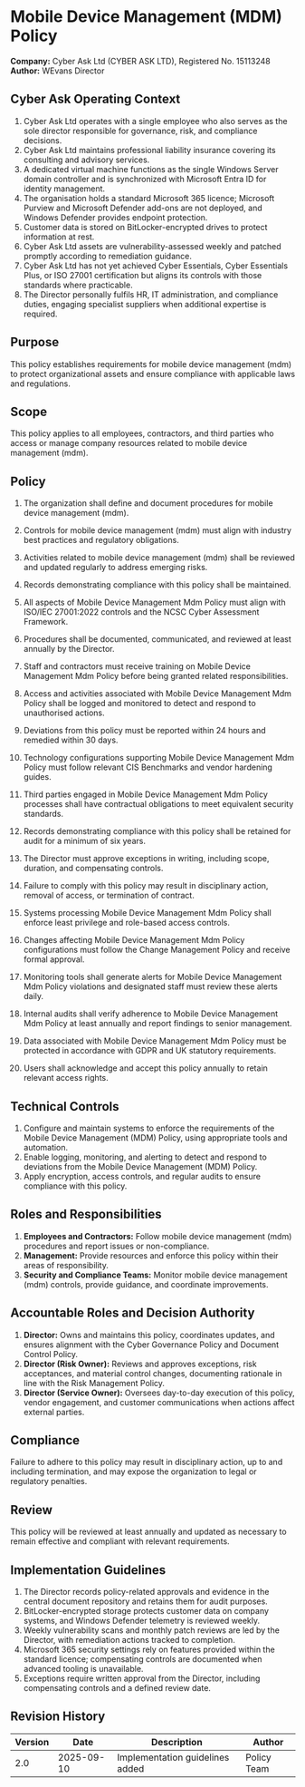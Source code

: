 # Mobile Device Management (MDM) Policy

**Company:** Cyber Ask Ltd (CYBER ASK LTD), Registered No. 15113248  
**Author:** WEvans Director

## Cyber Ask Operating Context

1. Cyber Ask Ltd operates with a single employee who also serves as the sole director responsible for governance, risk, and compliance decisions.
2. Cyber Ask Ltd maintains professional liability insurance covering its consulting and advisory services.
3. A dedicated virtual machine functions as the single Windows Server domain controller and is synchronized with Microsoft Entra ID for identity management.
4. The organisation holds a standard Microsoft 365 licence; Microsoft Purview and Microsoft Defender add-ons are not deployed, and Windows Defender provides endpoint protection.
5. Customer data is stored on BitLocker-encrypted drives to protect information at rest.
6. Cyber Ask Ltd assets are vulnerability-assessed weekly and patched promptly according to remediation guidance.
7. Cyber Ask Ltd has not yet achieved Cyber Essentials, Cyber Essentials Plus, or ISO 27001 certification but aligns its controls with those standards where practicable.
8. The Director personally fulfils HR, IT administration, and compliance duties, engaging specialist suppliers when additional expertise is required.



## Purpose

This policy establishes requirements for mobile device management (mdm) to protect organizational assets and ensure compliance with applicable laws and regulations.

## Scope

This policy applies to all employees, contractors, and third parties who access or manage company resources related to mobile device management (mdm).

## Policy
1. The organization shall define and document procedures for mobile device management (mdm).
2. Controls for mobile device management (mdm) must align with industry best practices and regulatory obligations.
3. Activities related to mobile device management (mdm) shall be reviewed and updated regularly to address emerging risks.
4. Records demonstrating compliance with this policy shall be maintained.

1. All aspects of Mobile Device Management Mdm Policy must align with ISO/IEC 27001:2022 controls and the NCSC Cyber Assessment Framework.
2. Procedures shall be documented, communicated, and reviewed at least annually by the Director.
3. Staff and contractors must receive training on Mobile Device Management Mdm Policy before being granted related responsibilities.
4. Access and activities associated with Mobile Device Management Mdm Policy shall be logged and monitored to detect and respond to unauthorised actions.
5. Deviations from this policy must be reported within 24 hours and remedied within 30 days.
6. Technology configurations supporting Mobile Device Management Mdm Policy must follow relevant CIS Benchmarks and vendor hardening guides.
7. Third parties engaged in Mobile Device Management Mdm Policy processes shall have contractual obligations to meet equivalent security standards.
8. Records demonstrating compliance with this policy shall be retained for audit for a minimum of six years.
9. The Director must approve exceptions in writing, including scope, duration, and compensating controls.
10. Failure to comply with this policy may result in disciplinary action, removal of access, or termination of contract.

1. Systems processing Mobile Device Management Mdm Policy shall enforce least privilege and role-based access controls.
2. Changes affecting Mobile Device Management Mdm Policy configurations must follow the Change Management Policy and receive formal approval.
3. Monitoring tools shall generate alerts for Mobile Device Management Mdm Policy violations and designated staff must review these alerts daily.
4. Internal audits shall verify adherence to Mobile Device Management Mdm Policy at least annually and report findings to senior management.
5. Data associated with Mobile Device Management Mdm Policy must be protected in accordance with GDPR and UK statutory requirements.
6. Users shall acknowledge and accept this policy annually to retain relevant access rights.

## Technical Controls

1. Configure and maintain systems to enforce the requirements of the Mobile Device Management (MDM) Policy, using appropriate tools and automation.
2. Enable logging, monitoring, and alerting to detect and respond to deviations from the Mobile Device Management (MDM) Policy.
3. Apply encryption, access controls, and regular audits to ensure compliance with this policy.

## Roles and Responsibilities

1. **Employees and Contractors:** Follow mobile device management (mdm) procedures and report issues or non-compliance.
2. **Management:** Provide resources and enforce this policy within their areas of responsibility.
3. **Security and Compliance Teams:** Monitor mobile device management (mdm) controls, provide guidance, and coordinate improvements.

## Accountable Roles and Decision Authority

1. **Director:** Owns and maintains this policy, coordinates updates, and ensures alignment with the Cyber Governance Policy and Document Control Policy.
2. **Director (Risk Owner):** Reviews and approves exceptions, risk acceptances, and material control changes, documenting rationale in line with the Risk Management Policy.
3. **Director (Service Owner):** Oversees day-to-day execution of this policy, vendor engagement, and customer communications when actions affect external parties.


## Compliance

Failure to adhere to this policy may result in disciplinary action, up to and including termination, and may expose the organization to legal or regulatory penalties.

## Review

This policy will be reviewed at least annually and updated as necessary to remain effective and compliant with relevant requirements.

## Implementation Guidelines
1. The Director records policy-related approvals and evidence in the central document repository and retains them for audit purposes.
2. BitLocker-encrypted storage protects customer data on company systems, and Windows Defender telemetry is reviewed weekly.
3. Weekly vulnerability scans and monthly patch reviews are led by the Director, with remediation actions tracked to completion.
4. Microsoft 365 security settings rely on features provided within the standard licence; compensating controls are documented when advanced tooling is unavailable.
5. Exceptions require written approval from the Director, including compensating controls and a defined review date.


## Revision History

| Version | Date | Description | Author |
| ------- | ---------- | ----------------------- | ------ |
| 2.0     | 2025-09-10 | Implementation guidelines added | Policy Team |

